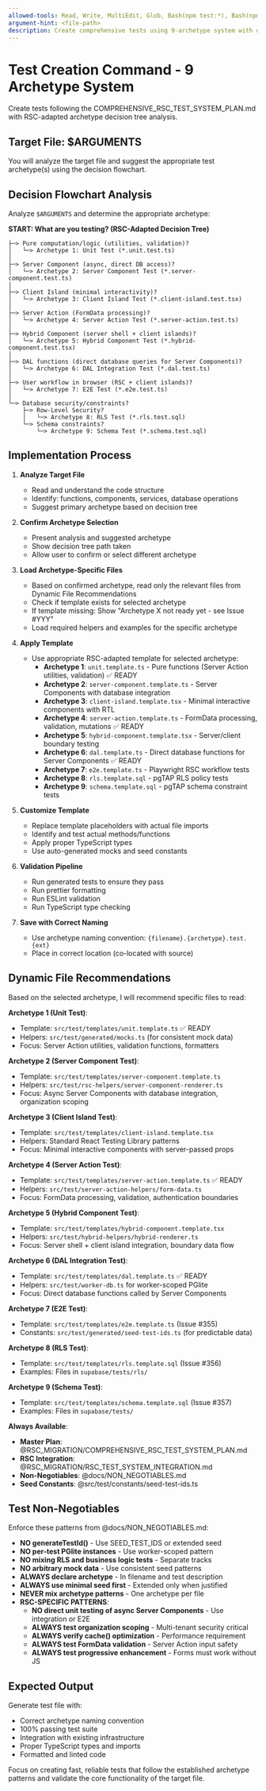 ```yaml
---
allowed-tools: Read, Write, MultiEdit, Glob, Bash(npm test:*), Bash(npm run test:*), Bash(npx vitest:*), Bash(npm run lint:*), Bash(npx prettier:*)
argument-hint: <file-path>
description: Create comprehensive tests using 9-archetype system with decision tree analysis
---
```


# Test Creation Command - 9 Archetype System

Create tests following the COMPREHENSIVE_RSC_TEST_SYSTEM_PLAN.md with RSC-adapted archetype decision tree analysis.

## Target File: $ARGUMENTS

You will analyze the target file and suggest the appropriate test archetype(s) using the decision flowchart.

## Decision Flowchart Analysis

Analyze `$ARGUMENTS` and determine the appropriate archetype:

**START: What are you testing? (RSC-Adapted Decision Tree)**

```
├─> Pure computation/logic (utilities, validation)?
│   └─> Archetype 1: Unit Test (*.unit.test.ts)
│
├─> Server Component (async, direct DB access)?
│   └─> Archetype 2: Server Component Test (*.server-component.test.ts)
│
├─> Client Island (minimal interactivity)?
│   └─> Archetype 3: Client Island Test (*.client-island.test.tsx)
│
├─> Server Action (FormData processing)?
│   └─> Archetype 4: Server Action Test (*.server-action.test.ts)
│
├─> Hybrid Component (server shell + client islands)?
│   └─> Archetype 5: Hybrid Component Test (*.hybrid-component.test.tsx)
│
├─> DAL functions (direct database queries for Server Components)?
│   └─> Archetype 6: DAL Integration Test (*.dal.test.ts)
│
├─> User workflow in browser (RSC + client islands)?
│   └─> Archetype 7: E2E Test (*.e2e.test.ts)
│
└─> Database security/constraints?
    ├─> Row-Level Security?
    │   └─> Archetype 8: RLS Test (*.rls.test.sql)
    └─> Schema constraints?
        └─> Archetype 9: Schema Test (*.schema.test.sql)
```

## Implementation Process

1. **Analyze Target File**
   - Read and understand the code structure
   - Identify: functions, components, services, database operations
   - Suggest primary archetype based on decision tree

2. **Confirm Archetype Selection**
   - Present analysis and suggested archetype
   - Show decision tree path taken
   - Allow user to confirm or select different archetype

3. **Load Archetype-Specific Files**
   - Based on confirmed archetype, read only the relevant files from Dynamic File Recommendations
   - Check if template exists for selected archetype
   - If template missing: Show "Archetype X not ready yet - see Issue #YYY"
   - Load required helpers and examples for the specific archetype

4. **Apply Template**
   - Use appropriate RSC-adapted template for selected archetype:
     - **Archetype 1**: `unit.template.ts` - Pure functions (Server Action utilities, validation) ✅ READY
     - **Archetype 2**: `server-component.template.ts` - Server Components with database integration
     - **Archetype 3**: `client-island.template.tsx` - Minimal interactive components with RTL
     - **Archetype 4**: `server-action.template.ts` - FormData processing, validation, mutations ✅ READY
     - **Archetype 5**: `hybrid-component.template.tsx` - Server/client boundary testing
     - **Archetype 6**: `dal.template.ts` - Direct database functions for Server Components ✅ READY
     - **Archetype 7**: `e2e.template.ts` - Playwright RSC workflow tests
     - **Archetype 8**: `rls.template.sql` - pgTAP RLS policy tests
     - **Archetype 9**: `schema.template.sql` - pgTAP schema constraint tests

5. **Customize Template**
   - Replace template placeholders with actual file imports
   - Identify and test actual methods/functions
   - Apply proper TypeScript types
   - Use auto-generated mocks and seed constants

6. **Validation Pipeline**
   - Run generated tests to ensure they pass
   - Run prettier formatting
   - Run ESLint validation
   - Run TypeScript type checking

7. **Save with Correct Naming**
   - Use archetype naming convention: `{filename}.{archetype}.test.{ext}`
   - Place in correct location (co-located with source)

## Dynamic File Recommendations

Based on the selected archetype, I will recommend specific files to read:

**Archetype 1 (Unit Test)**:

- Template: `src/test/templates/unit.template.ts` ✅ READY
- Helpers: `src/test/generated/mocks.ts` (for consistent mock data)
- Focus: Server Action utilities, validation functions, formatters

**Archetype 2 (Server Component Test)**:

- Template: `src/test/templates/server-component.template.ts`
- Helpers: `src/test/rsc-helpers/server-component-renderer.ts`
- Focus: Async Server Components with database integration, organization scoping

**Archetype 3 (Client Island Test)**:

- Template: `src/test/templates/client-island.template.tsx`
- Helpers: Standard React Testing Library patterns
- Focus: Minimal interactive components with server-passed props

**Archetype 4 (Server Action Test)**:

- Template: `src/test/templates/server-action.template.ts` ✅ READY
- Helpers: `src/test/server-action-helpers/form-data.ts`
- Focus: FormData processing, validation, authentication boundaries

**Archetype 5 (Hybrid Component Test)**:

- Template: `src/test/templates/hybrid-component.template.tsx`
- Helpers: `src/test/hybrid-helpers/hybrid-renderer.ts`
- Focus: Server shell + client island integration, boundary data flow

**Archetype 6 (DAL Integration Test)**:

- Template: `src/test/templates/dal.template.ts` ✅ READY
- Helpers: `src/test/worker-db.ts` for worker-scoped PGlite
- Focus: Direct database functions called by Server Components

**Archetype 7 (E2E Test)**:

- Template: `src/test/templates/e2e.template.ts` (Issue #355)
- Constants: `src/test/generated/seed-test-ids.ts` (for predictable data)

**Archetype 8 (RLS Test)**:

- Template: `src/test/templates/rls.template.sql` (Issue #356)
- Examples: Files in `supabase/tests/rls/`

**Archetype 9 (Schema Test)**:

- Template: `src/test/templates/schema.template.sql` (Issue #357)
- Examples: Files in `supabase/tests/`

**Always Available**:

- **Master Plan**: @RSC_MIGRATION/COMPREHENSIVE_RSC_TEST_SYSTEM_PLAN.md
- **RSC Integration**: @RSC_MIGRATION/RSC_TEST_SYSTEM_INTEGRATION.md
- **Non-Negotiables**: @docs/NON_NEGOTIABLES.md
- **Seed Constants**: @src/test/constants/seed-test-ids.ts

## Test Non-Negotiables

Enforce these patterns from @docs/NON_NEGOTIABLES.md:

- **NO generateTestId()** - Use SEED_TEST_IDS or extended seed
- **NO per-test PGlite instances** - Use worker-scoped pattern
- **NO mixing RLS and business logic tests** - Separate tracks
- **NO arbitrary mock data** - Use consistent seed patterns
- **ALWAYS declare archetype** - In filename and test description
- **ALWAYS use minimal seed first** - Extended only when justified
- **NEVER mix archetype patterns** - One archetype per file
- **RSC-SPECIFIC PATTERNS**:
  - **NO direct unit testing of async Server Components** - Use integration or E2E
  - **ALWAYS test organization scoping** - Multi-tenant security critical
  - **ALWAYS verify cache() optimization** - Performance requirement
  - **ALWAYS test FormData validation** - Server Action input safety
  - **ALWAYS test progressive enhancement** - Forms must work without JS

## Expected Output

Generate test file with:

- Correct archetype naming convention
- 100% passing test suite
- Integration with existing infrastructure
- Proper TypeScript types and imports
- Formatted and linted code

Focus on creating fast, reliable tests that follow the established archetype patterns and validate the core functionality of the target file.
